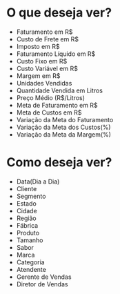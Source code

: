 # O que deseja ver?
* Faturamento em R$
* Custo de Frete em R$
* Imposto em R$
* Faturamento Líquido em R$
* Custo Fixo em R$
* Custo Variável em R$
* Margem em R$
* Unidades Vendidas
* Quantidade Vendida em Litros
* Preço Médio (R$/Litros)
* Meta de Faturamento em R$
* Meta de Custos em R$
* Variação da Meta do Faturamento
* Variação da Meta dos Custos(%)
* Variação da Meta da Margem(%)

# Como deseja ver?
* Data(Dia a Dia)
* Cliente
* Segmento
* Estado
* Cidade
* Região
* Fábrica
* Produto
* Tamanho
* Sabor
* Marca
* Categoria
* Atendente
* Gerente de Vendas
* Diretor de Vendas